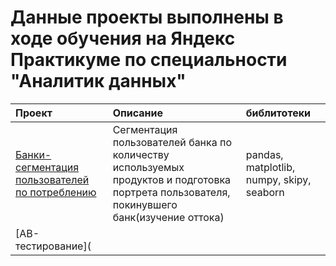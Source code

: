 # Данные проекты выполнены в ходе обучения на Яндекс Практикуме по специальности "Аналитик данных"

|           Проект                |                Описание         |           библитотеки          |
| :------------------------------ | :------------------------------ | :----------------------------- |
|[Банки- сегментация пользователей по потреблению](https://github.com/RauzaS/Portfolio/blob/main/Bank_final/bank_final.ipynb) | Сегментация пользователей банка по количеству используемых продуктов и подготовка портрета пользователя, покинувшего банк(изучение оттока) | pandas, matplotlib, numpy, skipy, seaborn|
|[АВ-тестирование](



